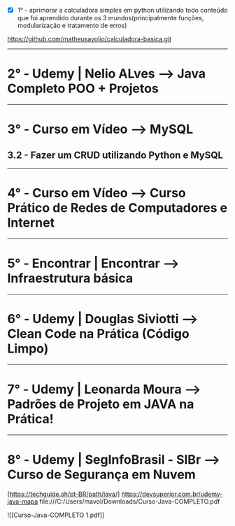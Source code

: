 - [x]  1° -   aprimorar a calculadora simples em python utilizando todo conteúdo que foi aprendido durante os 3 mundos(principalmente funções, modularização e tratamento de erros) 

https://github.com/matheusavolio/calculadora-basica.git

---
# 2° - Udemy | Nelio ALves --> Java Completo POO + Projetos
---
# 3°  - Curso em Vídeo --> MySQL
## 3.2 - Fazer um CRUD utilizando Python e MySQL
---
# 4° - Curso em Vídeo --> Curso Prático de Redes de Computadores e Internet
---
# 5° - Encontrar | Encontrar --> Infraestrutura básica
---
# 6° - Udemy | Douglas Siviotti  --> Clean Code na Prática (Código Limpo)
---
# 7° - Udemy | Leonarda Moura --> Padrões de Projeto em JAVA na Prática!
---
# 8° - Udemy | SegInfoBrasil - SIBr --> Curso de Segurança em Nuvem

[https://techguide.sh/pt-BR/path/java/]
https://devsuperior.com.br/udemy-java-mapa
file:///C:/Users/mavol/Downloads/Curso-Java-COMPLETO.pdf

![[Curso-Java-COMPLETO 1.pdf]]